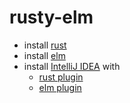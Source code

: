 # rusty-elm
- install [rust](https://win.rustup.rs/)
- install [elm](https://github.com/elm/compiler/releases/download/0.19.1/installer-for-windows.exe)
- install [IntelliJ IDEA](https://www.jetbrains.com/idea/download/download-thanks.html?platform=windows) with
    - [rust plugin](https://intellij-rust.github.io/)
    - [elm plugin](https://github.com/klazuka/intellij-elm#install)